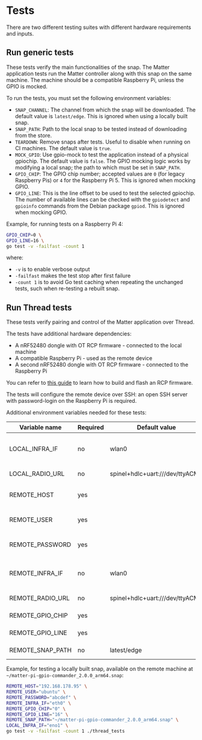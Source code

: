 # Tests

There are two different testing suites with different hardware requirements and inputs.

## Run generic tests

These tests verify the main functionalities of the snap.
The Matter application tests run the Matter controller along with this snap on the same machine. 
The machine should be a compatible Raspberry Pi, unless the GPIO is mocked.

To run the tests, you must set the following environment variables:

- `SNAP_CHANNEL`: The channel from which the snap will be downloaded. The default value is `latest/edge`. This is ignored when using a locally built snap.
- `SNAP_PATH`: Path to the local snap to be tested instead of downloading from the store.
- `TEARDOWN`: Remove snaps after tests. Useful to disable when running on CI machines. The default value is `true`.
- `MOCK_GPIO`: Use gpio-mock to test the application instead of a physical gpiochip. The default value is `false`. The GPIO mocking logic works by modifying a local snap; the path to which must be set in `SNAP_PATH`.
- `GPIO_CHIP`: The GPIO chip number; accepted values are `0` (for legacy Raspberry Pis) or `4` for the Raspberry Pi 5. This is ignored when mocking GPIO.
- `GPIO_LINE`: This is the line offset to be used to test the selected gpiochip. The number of available lines can be checked with the `gpiodetect` and `gpioinfo` commands from the Debian package `gpiod`. This is ignored when mocking GPIO.

Example, for running tests on a Raspberry Pi 4:

```bash
GPIO_CHIP=0 \
GPIO_LINE=16 \
go test -v -failfast -count 1
```

where:
- `-v` is to enable verbose output
- `-failfast` makes the test stop after first failure
- `-count 1` is to avoid Go test caching when repeating the unchanged tests, such when re-testing a rebuilt snap.

## Run Thread tests

These tests verify pairing and control of the Matter application over Thread.

The tests have additional hardware dependencies:
- A nRF52480 dongle with OT RCP firmware - connected to the local machine
- A compatible Raspberry Pi - used as the remote device
- A second nRF52480 dongle with OT RCP firmware - connected to the Raspberry Pi

You can refer to [this guide][openthread-border-router-snap-guide-url] to learn how to build and flash an RCP firmware.

The tests will configure the remote device over SSH: an open SSH server with password-login on the Raspberry Pi is required.

Additional environment variables needed for these tests:

| Variable name    | Required | Default value                   | Description                       |
|------------------|----------|---------------------------------|-----------------------------------|
| LOCAL_INFRA_IF   | no       | wlan0                           | Local backhaul network interface  |
| LOCAL_RADIO_URL  | no       | spinel+hdlc+uart:///dev/ttyACM0 | Local RCP URL                     |
| REMOTE_HOST      | yes      |                                 | Remote device IP or hostname      |
| REMOTE_USER      | yes      |                                 | Remote device SSH username        |
| REMOTE_PASSWORD  | yes      |                                 | Remote device SSH password        |
| REMOTE_INFRA_IF  | no       | wlan0                           | Remote backhaul network interface |
| REMOTE_RADIO_URL | no       | spinel+hdlc+uart:///dev/ttyACM0 | Remote RCP URL                    |
| REMOTE_GPIO_CHIP | yes      |                                 | GPIO chip number                  |
| REMOTE_GPIO_LINE | yes      |                                 | GPIO line number                  |
| REMOTE_SNAP_PATH | no       | latest/edge                     | Path to the snap file             |

Example, for testing a locally built snap, available on the remote machine at
`~/matter-pi-gpio-commander_2.0.0_arm64.snap`:

```bash
REMOTE_HOST="192.168.178.95" \
REMOTE_USER="ubuntu" \
REMOTE_PASSWORD="abcdef" \
REMOTE_INFRA_IF="eth0" \
REMOTE_GPIO_CHIP="0" \
REMOTE_GPIO_LINE="16" \
REMOTE_SNAP_PATH="~/matter-pi-gpio-commander_2.0.0_arm64.snap" \
LOCAL_INFRA_IF="eno1" \
go test -v -failfast -count 1 ./thread_tests
```

[openthread-border-router-snap-guide-url]: https://github.com/canonical/openthread-border-router-snap/wiki/Setup-OpenThread-Border-Router-with-nRF52840-Dongle
